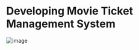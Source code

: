 # Developing Movie Ticket Management System

![image](https://github.com/DevWaiYanLinn/Adonis-movie/assets/134668458/398c39b7-69bc-4dd8-a586-3278c4129966)
